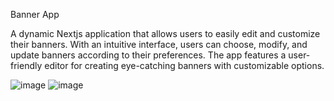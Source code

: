 Banner App

A dynamic Nextjs application that allows users to easily edit and customize their banners. With an intuitive interface, users can choose, modify, and update banners according to their preferences. The app features a user-friendly editor for creating eye-catching banners with customizable options.

![image](https://github.com/user-attachments/assets/4c3f8451-2bc6-4286-ab32-2b02b8c16aae)
![image](https://github.com/user-attachments/assets/f039a651-1dc6-4565-925e-9e5eb023ae0f)




